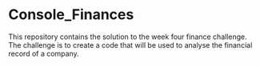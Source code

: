 # Console_Finances
This repository contains the solution to the week four finance challenge. The challenge is to create a code that will be used to analyse the financial record of a company.
